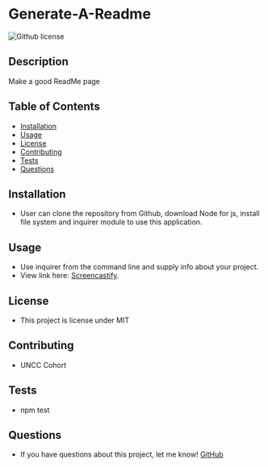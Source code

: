 # Generate-A-Readme
  ![Github license](http://img.shields.io/badge/license-MIT-blue.svg)

  ## Description 
  Make a good ReadMe page

  ## Table of Contents
  * [Installation](#installation)
  * [Usage](#usage)
  * [License](#license)
  * [Contributing](#contributing)
  * [Tests](#tests)
  * [Questions](#questions)
  

  ## Installation 
   * User can clone the repository from Github, download Node for js, install file system and inquirer module to use this application. 

  ## Usage 
   * Use inquirer from the command line and supply info about your project.  
   * View link here:  [Screencastify](https://drive.google.com/file/d/12SPuDwCze6Wz6QCg1MJx8TYrUHXSmk79/view).


  ## License 
   * This project is license under MIT

  ## Contributing 
   * UNCC Cohort

  ## Tests
   * npm test

  ## Questions
   * If you have questions about this project, let me know!  [GitHub](https://github.com/CarolHGray)
     
  
